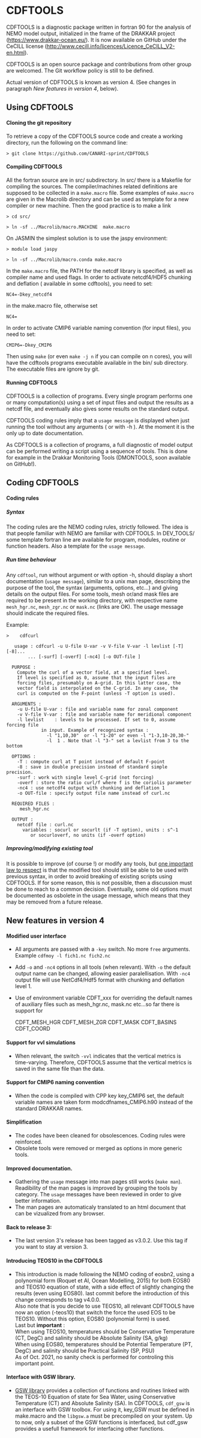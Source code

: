 # CDFTOOLS
  CDFTOOLS is a diagnostic package written in fortran 90 for the analysis of NEMO model output, initialized in  the frame of the DRAKKAR project (<https://www.drakkar-ocean.eu/>). It is now available on GitHub under the CeCILL license (<http://www.cecill.info/licences/Licence_CeCILL_V2-en.html>).

  CDFTOOLS is an open source package and contributions from other group are welcomed. The Git workflow policy is still to be defined.

  Actual version of CDFTOOLS is known as version 4. (See changes in paragraph *New features in version 4*, below).

## Using CDFTOOLS

#### Cloning the git repository
To retrieve a copy of the CDFTOOLS source code and create a working directory, run the following on the command line: 

```> git clone https://github.com/CANARI-sprint/CDFTOOLS ```

#### Compiling CDFTOOLS
All the fortran source are in src/ subdirectory. In src/ there is a Makefile for compiling the sources. The compiler/machines related definitions are supposed to be collected in a `make.macro` file. Some examples of `make.macro` are given in the Macrolib directory and can be used as template for a new compiler or new machine. Then the good practice is to make a link 

```> cd src/```

```> ln -sf ../Macrolib/macro.MACHINE  make.macro```

On JASMIN the simplest solution is to use the jaspy environment:

```> module load jaspy```

```> ln -sf ../Macrolib/macro.conda make.macro```


In the `make.macro` file, the PATH for the netcdf library is specified, as well as compiler name and used flags.  In order to activate netcdf4/HDF5 chunking and deflation ( available in some cdftools), you need to set: 

```NC4=-Dkey_netcdf4 ```

in the make.macro file, otherwise set

```NC4= ```

In order to activate CMIP6 variable naming convention (for input files), you need to set:

```CMIP6=-Dkey_CMIP6 ```

Then using `make` (or even `make -j n` if you can compile on n cores), you will have the cdftools programs executable available in the bin/ sub directory. The executable files are ignore by git.


#### Running CDFTOOLS
CDFTOOLS is a collection of programs. Every single program performs one or many computation(s) using a set of input files and output the results as a netcdf file, and eventually also gives some results on the standard output. 

CDFTOOLS coding rules imply that a `usage message` is displayed when just running the tool without any arguments ( or with -h ). At the moment it is the only up to date documentation. 

As CDFTOOLS is a collection of programs, a full diagnostic of model output can be performed writing a script using a sequence of tools. This is done for example in the Drakkar Monitoring Tools (DMONTOOLS, soon available on GitHub!).

## Coding CDFTOOLS
#### Coding rules
##### Syntax
The coding rules are the NEMO coding rules, strictly followed. The idea is that people familiar with NEMO are familiar with CDFTOOLS. In DEV_TOOLS/ some template fortran line are available for program, modules, routine or function headers. Also a template for the `usage message`.
##### Run time behaviour
Any `cdftool`, run without argument or with option -h, should display a short documentation (`usage message`), similar to a unix man page, describing the purpose of the tool, the syntax (arguments,  options, etc...) and giving details on the output files. For some tools, mesh or/and mask files are required to be present in the working directory, with respective name `mesh_hgr.nc`, `mesh_zgr.nc` or `mask.nc` (links are OK). The usage message should indicate the required files.

Example:


```>    cdfcurl```

       usage : cdfcurl -u U-file U-var -v V-file V-var -l levlist [-T] [-8]...
            ... [-surf] [-overf] [-nc4] [-o OUT-file ]
       
      PURPOSE :
        Compute the curl of a vector field, at a specified level.
        If level is specified as 0, assume that the input files are
        forcing files, presumably on A-grid. In this latter case, the
        vector field is interpolated on the C-grid. In any case, the
        curl is computed on the F-point (unless -T option is used).
       
      ARGUMENTS :
        -u U-file U-var : file and variable name for zonal component
        -v V-file V-var : file and variable name for meridional component
        -l levlist    : levels to be processed. If set to 0, assume forcing file
                 in input. Example of recognized syntax :
                   -l "1,10,30"  or -l "1-20" or even -l "1-3,10-20,30-"
                   -l  1 . Note that -l "3-" set a levlist from 3 to the bottom
                   
      OPTIONS :
        -T : compute curl at T point instead of default F-point
        -8 : save in double precision instead of standard simple precision.
        -surf : work with single level C-grid (not forcing)
        -overf : store the ratio curl/f where f is the coriolis parameter
        -nc4 : use netcdf4 output with chunking and deflation 1
        -o OUT-file : specify output file name instead of curl.nc
       
      REQUIRED FILES :
         mesh_hgr.nc
       
      OUTPUT : 
        netcdf file : curl.nc
          variables : socurl or socurlt (if -T option), units : s^-1
             or socurloverf, no units (if -overf option)

##### Improving/modifying existing tool
 It is possible to improve (of course !) or modify any tools, but <u>one important law to respect</u> is that the modified tool should still be able to be used with previous syntax, in order to avoid breaking of existing scripts using CDFTOOLS. If for some reason, this is not possible, then a discussion must be done to reach to a common decision. Eventually, some old options must be documented as osbolete in the usage message, which means that they may be removed from a future release. 

## New features in version 4
#### Modified user interface
 * All arguments are passed with a `-key` switch. No more `free` arguments. Example `cdfmoy -l fich1.nc fich2.nc`
 * Add `-o` and `-nc4` options in all tools (when relevant). With `-o` the default output name can be changed, allowing easier paralellisation. With `-nc4` output file will use NetCdf4/Hdf5 format with chunking and deflation level 1.
 * Use of environment variable CDFT_xxx for overriding  the default names of auxiliary files such as mesh_hgr.nc, mask.nc etc...so far there is support for 

   CDFT_MESH_HGR
   CDFT_MESH_ZGR
   CDFT_MASK
   CDFT_BASINS
   CDFT_COORD

#### Support for vvl simulations
 * When relevant, the switch `-vvl` indicates that the vertical metrics is time-varying. Therefore, CDFTOOLS assume that the vertical metrics is saved in the same file than the data.

#### Support for CMIP6 naming convention
 * When the code is compiled with CPP key key_CMIP6 set, the default variable names are taken form modcdfnames_CMIP6.h90 instead of the standard DRAKKAR names.

#### Simplification
 * The codes have been cleaned for obsolescences. Coding rules were reinforced.
 * Obsolete tools were removed or merged as options in more generic tools. 

#### Improved documentation.
 * Gathering the `usage` message into man pages still works (`make man`). Readibility of the man pages is improved by grouping the tools by category. The `usage` messages have been reviewed in order to give better information.
 * The man pages are automaticaly translated to an html document that can be vizualized from any browser.

#### Back to release 3:
 * The last version 3's release has been tagged as v3.0.2. Use this tag if you want to stay at version 3.

#### Introducing TEOS10 in the CDFTOOLS
 * This introduction is made following the NEMO coding of eosbn2, using a polynomial form (Roquet et Al, Ocean Modelling, 2015) for both 
EOS80 and TEOS10 equation of state, with a side effect of slightly changing the results (even using EOS80). 
last commit before the introduction of this change corresponds to tag v4.0.0.   
Also note that is you decide to use TEOS10, all relevant CDFTOOLS have now an option (-teos10) that switch the 
force the used EOS to be TEOS10.  Without this option, EOS80 (polynomial form) is used.  
Last but **important** :    
When using TEOS10, temperatures should be Conservative Temperature (CT, DegC) and salinity should be Absolute Salinity (SA, g/kg)   
When using EOS80, temperatures should be Potential Temperature (PT, DegC) and salinity should be Practical Salinity (SP, PSU)   
As of Oct. 2021, no sanity check is performed for controling this important point.

#### Interface with GSW library.
 * [GSW library](http://www.teos-10.org/pubs/gsw/html/gsw_contents.html#1) provides a collection of functions and routines linked
 with the TEOS-10 Equation of state for Sea Water, using Conservative Temperature (CT) and Absolute Salinity (SA). 
 In CDFTOOLS, `cdf_gsw` is an interface with GSW toolbox. For using it, key_GSW must be defined in make.macro and the `libgsw.a` must
 be precompiled on your system. Up to now, only a subset of the GSW functions is interfaced, but cdf_gsw provides a usefull framework
 for interfacing other functions.



